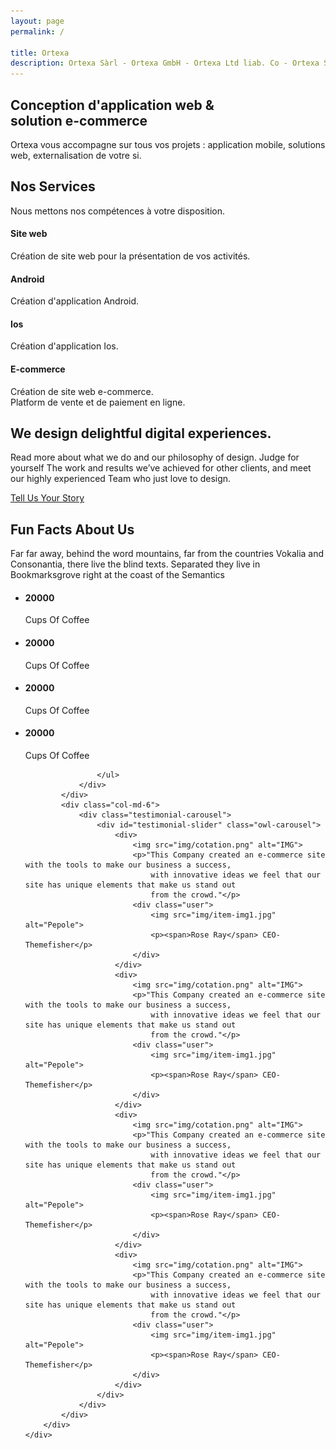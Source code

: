 ```yaml
---
layout: page
permalink: /

title: Ortexa
description: Ortexa Sàrl - Ortexa GmbH - Ortexa Ltd liab. Co - Ortexa Sagl
---
```


<!-- Slider Start -->
<section id="slider">
    <div class="container">
        <div class="row">
            <div class="col-md-10 col-md-offset-2">
                <div class="block">
                    <h1 class="animated fadeInUp">Conception d'application web &#38;<br> solution e-commerce</h1>
                    <p class="animated fadeInUp">Ortexa vous accompagne sur tous vos projets : application mobile, solutions web, externalisation de votre si.</p>
                </div>
            </div>
        </div>
    </div>
</section>

<!-- Service Start -->
<section id="service">
    <div class="container">
        <div class="row">
            <div class="section-title">
                <h2>Nos Services</h2>
                <p>Nous mettons nos compétences à votre disposition.</p>
            </div>
        </div>
        <div class="row ">
            <div class="col-sm-6 col-md-3">
                <div class="service-item">
                    <i class="icon ion-ios-world"></i>
                    <h4>Site web</h4>
                    <p>Création de site web pour la présentation de vos activités.</p>
                </div>
            </div>
            <div class="col-sm-6 col-md-3">
                <div class="service-item">
                    <i class="icon ion-social-android"></i>
                    <h4>Android</h4>
                    <p>Création d'application Android.</p>
                </div>
            </div>
            <div class="col-sm-6 col-md-3">
                <div class="service-item">
                    <i class="icon ion-social-apple"></i>
                    <h4>Ios</h4>
                    <p>Création d'application Ios.</p>
                </div>
            </div>
            <div class="col-sm-6 col-md-3">
                <div class="service-item">
                    <i class="icon ion-ios-cart"></i>
                    <h4>E-commerce</h4>
                    <p>Création de site web e-commerce.</br> Platform de vente et de paiement en ligne.</p>
                </div>
            </div>
        </div>
    </div>
</section>
<!-- Call to action Start -->
<section id="call-to-action">
    <div class="container">
        <div class="row">
            <div class="col-md-12">
                <div class="block">
                    <h2>We design delightful digital experiences.</h2>
                    <p>Read more about what we do and our philosophy of design. Judge for yourself The work and results
                        we’ve achieved for other clients, and meet our highly experienced Team who just love to
                        design.</p>
                    <a class="btn btn-default btn-call-to-action" href="#">Tell Us Your Story</a>
                </div>
            </div>
        </div>
    </div>
</section>
<!-- Content Start -->
<section id="testimonial">
    <div class="container">
        <div class="row">
            <div class="section-title text-center">
                <h2>Fun Facts About Us</h2>
                <p>Far far away, behind the word mountains, far from the countries Vokalia and Consonantia, there live
                    the blind texts. Separated they live in Bookmarksgrove right at the coast of the Semantics</p>
            </div>
        </div>
        <div class="row">
            <div class="col-md-6">
                <div class="block">
                    <ul class="counter-box clearfix">
                        <li>
                            <div class="block">
                                <i class="ion-ios-chatboxes-outline"></i>
                                <h4 class="counter">20000</h4>
                                <span>Cups Of Coffee</span>
                            </div>
                        </li>
                        <li>
                            <div class="block">
                                <i class="ion-ios-glasses-outline"></i>
                                <h4 class="counter">20000</h4>
                                <span>Cups Of Coffee</span>
                            </div>
                        </li>
                        <li>
                            <div class="block">
                                <i class="ion-ios-compose-outline"></i>
                                <h4 class="counter">20000</h4>
                                <span>Cups Of Coffee</span>
                            </div>
                        </li>
                        <li>
                            <div class="block">
                                <i class="ion-ios-timer-outline"></i>
                                <h4 class="counter">20000</h4>
                                <span>Cups Of Coffee</span>
                            </div>
                        </li>

                    </ul>
                </div>
            </div>
            <div class="col-md-6">
                <div class="testimonial-carousel">
                    <div id="testimonial-slider" class="owl-carousel">
                        <div>
                            <img src="img/cotation.png" alt="IMG">
                            <p>"This Company created an e-commerce site with the tools to make our business a success,
                                with innovative ideas we feel that our site has unique elements that make us stand out
                                from the crowd."</p>
                            <div class="user">
                                <img src="img/item-img1.jpg" alt="Pepole">
                                <p><span>Rose Ray</span> CEO-Themefisher</p>
                            </div>
                        </div>
                        <div>
                            <img src="img/cotation.png" alt="IMG">
                            <p>"This Company created an e-commerce site with the tools to make our business a success,
                                with innovative ideas we feel that our site has unique elements that make us stand out
                                from the crowd."</p>
                            <div class="user">
                                <img src="img/item-img1.jpg" alt="Pepole">
                                <p><span>Rose Ray</span> CEO-Themefisher</p>
                            </div>
                        </div>
                        <div>
                            <img src="img/cotation.png" alt="IMG">
                            <p>"This Company created an e-commerce site with the tools to make our business a success,
                                with innovative ideas we feel that our site has unique elements that make us stand out
                                from the crowd."</p>
                            <div class="user">
                                <img src="img/item-img1.jpg" alt="Pepole">
                                <p><span>Rose Ray</span> CEO-Themefisher</p>
                            </div>
                        </div>
                        <div>
                            <img src="img/cotation.png" alt="IMG">
                            <p>"This Company created an e-commerce site with the tools to make our business a success,
                                with innovative ideas we feel that our site has unique elements that make us stand out
                                from the crowd."</p>
                            <div class="user">
                                <img src="img/item-img1.jpg" alt="Pepole">
                                <p><span>Rose Ray</span> CEO-Themefisher</p>
                            </div>
                        </div>
                    </div>
                </div>
            </div>
        </div>
    </div>
</section>
